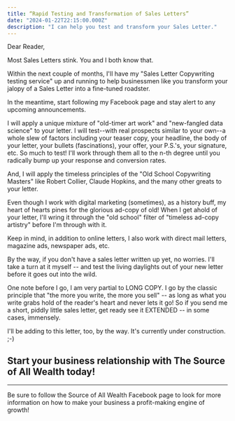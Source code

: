 ```yaml
---
title: “Rapid Testing and Transformation of Sales Letters”
date: "2024-01-22T22:15:00.000Z"
description: "I can help you test and transform your Sales Letter."
---
```


Dear Reader,

Most Sales Letters stink. You and I both know that.

Within the next couple of months, I'll have my "Sales Letter Copywriting testing service" up and running to help businessmen like you transform your jalopy of a Sales Letter into a fine-tuned roadster.

In the meantime, start following my Facebook page and stay alert to any upcoming announcements. 

I will apply a unique mixture of "old-timer art work" and "new-fangled data science" to your letter. I will test--with real prospects similar to your own--a whole slew of factors including your teaser copy, your headline, the body of your letter, your bullets (fascinations), your offer, your P.S.'s, your signature, etc. So much to test! I'll work through them all to the n-th degree until you radically bump up your response and conversion rates.

And, I will apply the timeless principles of the "Old School Copywriting Masters" like Robert Collier, Claude Hopkins, and the many other greats to your letter.

Even though I work with digital marketing (sometimes), as a history buff, my heart of hearts pines for the glorious ad-copy of old! When I get ahold of your letter, I'll wring it through the "old school" filter of "timeless ad-copy artistry" before I'm through with it.

Keep in mind, in addition to online letters, I also work with direct mail letters, magazine ads, newspaper ads, etc.

By the way, if you don't have a sales letter written up yet, no worries. I'll take a turn at it myself -- and test the living daylights out of your new letter before it goes out into the wild.

One note before I go, I am very partial to LONG COPY. I go by the classic principle that "the more you write, the more you sell" -- as long as what you write grabs hold of the reader's heart and never lets it go! So if you send me a short, piddly little sales letter, get ready see it EXTENDED -- in some cases, immensely.

I'll be adding to this letter, too, by the way. It's currently under construction. ;-)

Start your business relationship with The Source of All Wealth today!
---

---
Be sure to follow the Source of All Wealth Facebook page to look for more information on how to make your business a profit-making engine of growth!

